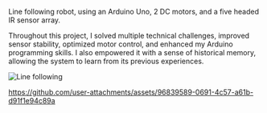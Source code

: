 Line following robot, using an Arduino Uno, 2 DC motors, and a five headed IR sensor array.

Throughout this project, I solved multiple technical challenges, improved sensor stability, optimized motor control, and enhanced my Arduino programming skills.
I also empowered it with a sense of historical memory, allowing the system to learn from its previous experiences.

![Line following](https://github.com/user-attachments/assets/f1d4439b-c2a1-432c-b04a-520e58b81679)


https://github.com/user-attachments/assets/96839589-0691-4c57-a61b-d91f1e94c89a

